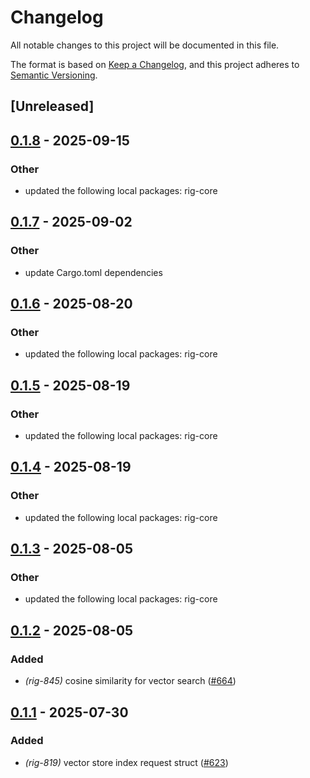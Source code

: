 # Changelog

All notable changes to this project will be documented in this file.

The format is based on [Keep a Changelog](https://keepachangelog.com/en/1.0.0/),
and this project adheres to [Semantic Versioning](https://semver.org/spec/v2.0.0.html).

## [Unreleased]

## [0.1.8](https://github.com/0xPlaygrounds/rig/compare/rig-s3vectors-v0.1.7...rig-s3vectors-v0.1.8) - 2025-09-15

### Other

- updated the following local packages: rig-core

## [0.1.7](https://github.com/0xPlaygrounds/rig/compare/rig-s3vectors-v0.1.6...rig-s3vectors-v0.1.7) - 2025-09-02

### Other

- update Cargo.toml dependencies

## [0.1.6](https://github.com/0xPlaygrounds/rig/compare/rig-s3vectors-v0.1.5...rig-s3vectors-v0.1.6) - 2025-08-20

### Other

- updated the following local packages: rig-core

## [0.1.5](https://github.com/0xPlaygrounds/rig/compare/rig-s3vectors-v0.1.4...rig-s3vectors-v0.1.5) - 2025-08-19

### Other

- updated the following local packages: rig-core

## [0.1.4](https://github.com/0xPlaygrounds/rig/compare/rig-s3vectors-v0.1.3...rig-s3vectors-v0.1.4) - 2025-08-19

### Other

- updated the following local packages: rig-core

## [0.1.3](https://github.com/0xPlaygrounds/rig/compare/rig-s3vectors-v0.1.2...rig-s3vectors-v0.1.3) - 2025-08-05

### Other

- updated the following local packages: rig-core

## [0.1.2](https://github.com/0xPlaygrounds/rig/compare/rig-s3vectors-v0.1.1...rig-s3vectors-v0.1.2) - 2025-08-05

### Added

- *(rig-845)* cosine similarity for vector search ([#664](https://github.com/0xPlaygrounds/rig/pull/664))

## [0.1.1](https://github.com/0xPlaygrounds/rig/compare/rig-s3vectors-v0.1.0...rig-s3vectors-v0.1.1) - 2025-07-30

### Added

- *(rig-819)* vector store index request struct ([#623](https://github.com/0xPlaygrounds/rig/pull/623))
